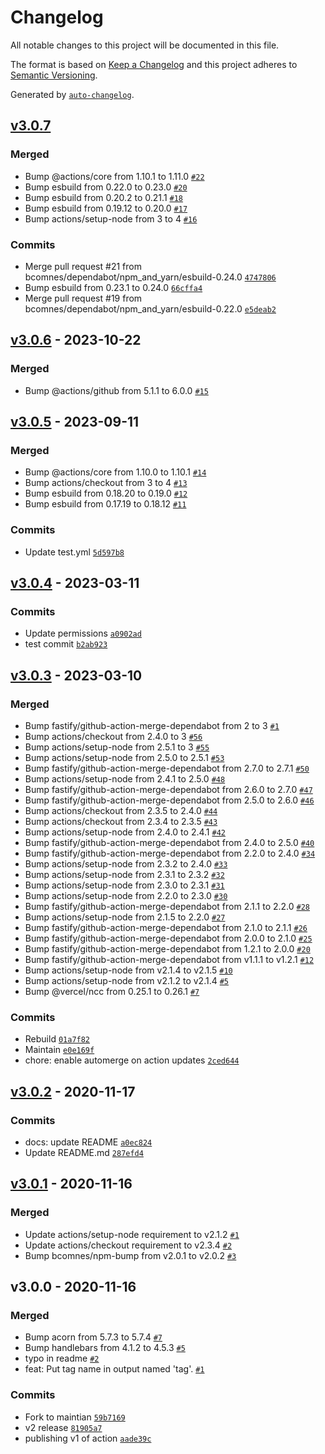 # Changelog

All notable changes to this project will be documented in this file.

The format is based on [Keep a Changelog](https://keepachangelog.com/en/1.0.0/)
and this project adheres to [Semantic Versioning](https://semver.org/spec/v2.0.0.html).

Generated by [`auto-changelog`](https://github.com/CookPete/auto-changelog).

## [v3.0.7](https://github.com/bcomnes/get-git-tag/compare/v3.0.6...v3.0.7)

### Merged

- Bump @actions/core from 1.10.1 to 1.11.0 [`#22`](https://github.com/bcomnes/get-git-tag/pull/22)
- Bump esbuild from 0.22.0 to 0.23.0 [`#20`](https://github.com/bcomnes/get-git-tag/pull/20)
- Bump esbuild from 0.20.2 to 0.21.1 [`#18`](https://github.com/bcomnes/get-git-tag/pull/18)
- Bump esbuild from 0.19.12 to 0.20.0 [`#17`](https://github.com/bcomnes/get-git-tag/pull/17)
- Bump actions/setup-node from 3 to 4 [`#16`](https://github.com/bcomnes/get-git-tag/pull/16)

### Commits

- Merge pull request #21 from bcomnes/dependabot/npm_and_yarn/esbuild-0.24.0 [`4747806`](https://github.com/bcomnes/get-git-tag/commit/474780642d0fb1b7ccfb3574181b402c7b4c8924)
- Bump esbuild from 0.23.1 to 0.24.0 [`66cffa4`](https://github.com/bcomnes/get-git-tag/commit/66cffa45e80c72ced04a1443bdcc3125f5811e8c)
- Merge pull request #19 from bcomnes/dependabot/npm_and_yarn/esbuild-0.22.0 [`e5deab2`](https://github.com/bcomnes/get-git-tag/commit/e5deab2d5510ddd7c01f059357c10e75ac6aa0ac)

## [v3.0.6](https://github.com/bcomnes/get-git-tag/compare/v3.0.5...v3.0.6) - 2023-10-22

### Merged

- Bump @actions/github from 5.1.1 to 6.0.0 [`#15`](https://github.com/bcomnes/get-git-tag/pull/15)

## [v3.0.5](https://github.com/bcomnes/get-git-tag/compare/v3.0.4...v3.0.5) - 2023-09-11

### Merged

- Bump @actions/core from 1.10.0 to 1.10.1 [`#14`](https://github.com/bcomnes/get-git-tag/pull/14)
- Bump actions/checkout from 3 to 4 [`#13`](https://github.com/bcomnes/get-git-tag/pull/13)
- Bump esbuild from 0.18.20 to 0.19.0 [`#12`](https://github.com/bcomnes/get-git-tag/pull/12)
- Bump esbuild from 0.17.19 to 0.18.12 [`#11`](https://github.com/bcomnes/get-git-tag/pull/11)

### Commits

- Update test.yml [`5d597b8`](https://github.com/bcomnes/get-git-tag/commit/5d597b8b7b48e4d02f41c6f59661ee313299b2d9)

## [v3.0.4](https://github.com/bcomnes/get-git-tag/compare/v3.0.3...v3.0.4) - 2023-03-11

### Commits

- Update permissions [`a0902ad`](https://github.com/bcomnes/get-git-tag/commit/a0902ad49f1822aefca11eafaa2b6a06da153f8a)
- test commit [`b2ab923`](https://github.com/bcomnes/get-git-tag/commit/b2ab92341f9295989a1f0fde7d9e7e76a7738b71)

## [v3.0.3](https://github.com/bcomnes/get-git-tag/compare/v3.0.2...v3.0.3) - 2023-03-10

### Merged

- Bump fastify/github-action-merge-dependabot from 2 to 3 [`#1`](https://github.com/bcomnes/get-git-tag/pull/1)
- Bump actions/checkout from 2.4.0 to 3 [`#56`](https://github.com/bcomnes/get-git-tag/pull/56)
- Bump actions/setup-node from 2.5.1 to 3 [`#55`](https://github.com/bcomnes/get-git-tag/pull/55)
- Bump actions/setup-node from 2.5.0 to 2.5.1 [`#53`](https://github.com/bcomnes/get-git-tag/pull/53)
- Bump fastify/github-action-merge-dependabot from 2.7.0 to 2.7.1 [`#50`](https://github.com/bcomnes/get-git-tag/pull/50)
- Bump actions/setup-node from 2.4.1 to 2.5.0 [`#48`](https://github.com/bcomnes/get-git-tag/pull/48)
- Bump fastify/github-action-merge-dependabot from 2.6.0 to 2.7.0 [`#47`](https://github.com/bcomnes/get-git-tag/pull/47)
- Bump fastify/github-action-merge-dependabot from 2.5.0 to 2.6.0 [`#46`](https://github.com/bcomnes/get-git-tag/pull/46)
- Bump actions/checkout from 2.3.5 to 2.4.0 [`#44`](https://github.com/bcomnes/get-git-tag/pull/44)
- Bump actions/checkout from 2.3.4 to 2.3.5 [`#43`](https://github.com/bcomnes/get-git-tag/pull/43)
- Bump actions/setup-node from 2.4.0 to 2.4.1 [`#42`](https://github.com/bcomnes/get-git-tag/pull/42)
- Bump fastify/github-action-merge-dependabot from 2.4.0 to 2.5.0 [`#40`](https://github.com/bcomnes/get-git-tag/pull/40)
- Bump fastify/github-action-merge-dependabot from 2.2.0 to 2.4.0 [`#34`](https://github.com/bcomnes/get-git-tag/pull/34)
- Bump actions/setup-node from 2.3.2 to 2.4.0 [`#33`](https://github.com/bcomnes/get-git-tag/pull/33)
- Bump actions/setup-node from 2.3.1 to 2.3.2 [`#32`](https://github.com/bcomnes/get-git-tag/pull/32)
- Bump actions/setup-node from 2.3.0 to 2.3.1 [`#31`](https://github.com/bcomnes/get-git-tag/pull/31)
- Bump actions/setup-node from 2.2.0 to 2.3.0 [`#30`](https://github.com/bcomnes/get-git-tag/pull/30)
- Bump fastify/github-action-merge-dependabot from 2.1.1 to 2.2.0 [`#28`](https://github.com/bcomnes/get-git-tag/pull/28)
- Bump actions/setup-node from 2.1.5 to 2.2.0 [`#27`](https://github.com/bcomnes/get-git-tag/pull/27)
- Bump fastify/github-action-merge-dependabot from 2.1.0 to 2.1.1 [`#26`](https://github.com/bcomnes/get-git-tag/pull/26)
- Bump fastify/github-action-merge-dependabot from 2.0.0 to 2.1.0 [`#25`](https://github.com/bcomnes/get-git-tag/pull/25)
- Bump fastify/github-action-merge-dependabot from 1.2.1 to 2.0.0 [`#20`](https://github.com/bcomnes/get-git-tag/pull/20)
- Bump fastify/github-action-merge-dependabot from v1.1.1 to v1.2.1 [`#12`](https://github.com/bcomnes/get-git-tag/pull/12)
- Bump actions/setup-node from v2.1.4 to v2.1.5 [`#10`](https://github.com/bcomnes/get-git-tag/pull/10)
- Bump actions/setup-node from v2.1.2 to v2.1.4 [`#5`](https://github.com/bcomnes/get-git-tag/pull/5)
- Bump @vercel/ncc from 0.25.1 to 0.26.1 [`#7`](https://github.com/bcomnes/get-git-tag/pull/7)

### Commits

- Rebuild [`01a7f82`](https://github.com/bcomnes/get-git-tag/commit/01a7f827452548c3363dba9e707fbe305aea65ef)
- Maintain [`e0e169f`](https://github.com/bcomnes/get-git-tag/commit/e0e169faba1203085ed6f6ca62dd704667f1006e)
- chore: enable automerge on action updates [`2ced644`](https://github.com/bcomnes/get-git-tag/commit/2ced644a0c22103d0c289c2e4617a021423999d2)

## [v3.0.2](https://github.com/bcomnes/get-git-tag/compare/v3.0.1...v3.0.2) - 2020-11-17

### Commits

- docs: update README [`a0ec824`](https://github.com/bcomnes/get-git-tag/commit/a0ec824a4c1999c954febd25927a948c6f68a6e0)
- Update README.md [`287efd4`](https://github.com/bcomnes/get-git-tag/commit/287efd4e663d92ec7beab4f3cd80b9515581a61d)

## [v3.0.1](https://github.com/bcomnes/get-git-tag/compare/v3.0.0...v3.0.1) - 2020-11-16

### Merged

- Update actions/setup-node requirement to v2.1.2 [`#1`](https://github.com/bcomnes/get-git-tag/pull/1)
- Update actions/checkout requirement to v2.3.4 [`#2`](https://github.com/bcomnes/get-git-tag/pull/2)
- Bump bcomnes/npm-bump from v2.0.1 to v2.0.2 [`#3`](https://github.com/bcomnes/get-git-tag/pull/3)

## v3.0.0 - 2020-11-16

### Merged

- Bump acorn from 5.7.3 to 5.7.4 [`#7`](https://github.com/bcomnes/get-git-tag/pull/7)
- Bump handlebars from 4.1.2 to 4.5.3 [`#5`](https://github.com/bcomnes/get-git-tag/pull/5)
- typo in readme [`#2`](https://github.com/bcomnes/get-git-tag/pull/2)
- feat: Put tag name in output named 'tag'. [`#1`](https://github.com/bcomnes/get-git-tag/pull/1)

### Commits

- Fork to maintian [`59b7169`](https://github.com/bcomnes/get-git-tag/commit/59b7169afcd19607d7ddacf5993fa5b78bd4bff5)
- v2 release [`81905a7`](https://github.com/bcomnes/get-git-tag/commit/81905a756918e7ae4663df2d8476374ed29f4810)
- publishing v1 of action [`aade39c`](https://github.com/bcomnes/get-git-tag/commit/aade39c75487facf20cc4e30821f4091a3cfbcac)
